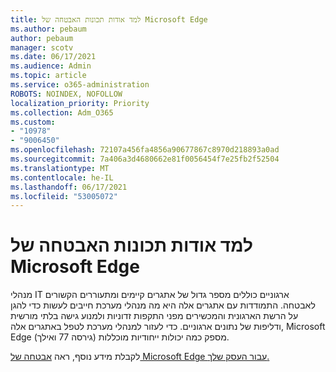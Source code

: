 ```yaml
---
title: למד אודות תכונות האבטחה של Microsoft Edge
ms.author: pebaum
author: pebaum
manager: scotv
ms.date: 06/17/2021
ms.audience: Admin
ms.topic: article
ms.service: o365-administration
ROBOTS: NOINDEX, NOFOLLOW
localization_priority: Priority
ms.collection: Adm_O365
ms.custom:
- "10978"
- "9006450"
ms.openlocfilehash: 72107a456fa4856a90677867c8970d218893a0ad
ms.sourcegitcommit: 7a406a3d4680662e81f0056454f7e25fb2f52504
ms.translationtype: MT
ms.contentlocale: he-IL
ms.lasthandoff: 06/17/2021
ms.locfileid: "53005072"
---
```

# <a name="learn-about-the-security-features-of-microsoft-edge"></a>למד אודות תכונות האבטחה של Microsoft Edge

מנהלי IT ארגוניים כוללים מספר גדול של אתגרים קיימים ומתעוררים הקשורים לאבטחה. התמודדות עם אתגרים אלה היא מה מנהלי מערכת חייבים לעשות כדי להגן על הרשת הארגונית והמכשירים מפני התקפות זדוניות ולמנוע גישה בלתי מורשית ודליפות של נתונים ארגוניים. כדי לעזור למנהלי מערכת לטפל באתגרים אלה, Microsoft Edge (גירסה 77 ואילך) מספק כמה יכולות ייחודיות מוכללות. 

לקבלת מידע נוסף, ראה [אבטחה של Microsoft Edge עבור העסק שלך.](/DeployEdge/ms-edge-security-for-business)